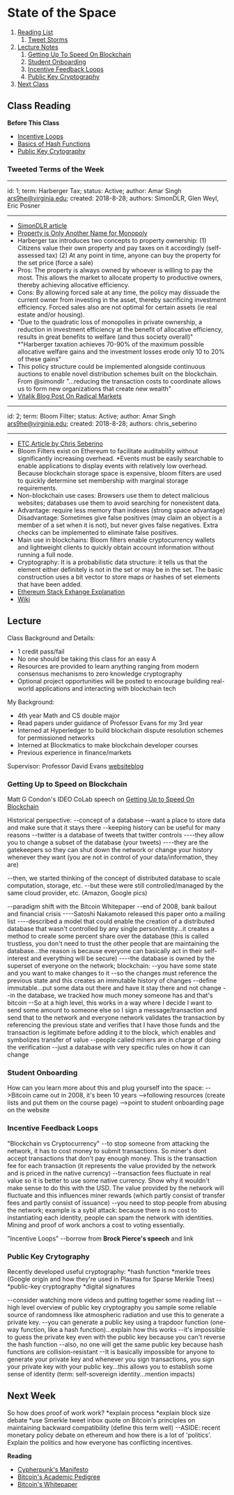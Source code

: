 # State of the Space

1. [Reading List](#reading)
    1. [Tweet Storms](#tweets)
2. [Lecture Notes](#lecture)
    1. [Getting Up To Speed On Blockchain](#intro)
    2. [Student Onboarding](#onboarding)
    3. [Incentive Feedback Loops](#incentives)
    4. [Public Key Cryptography](#pke)
3. [Next Class](#next)

## Class Reading <a name="reading"></a>

**Before This Class**
* [Incentive Loops](https://medium.com/@Trustless_State/incentive-loops-how-crypto-actually-fixes-stuff-a7aa7aa3ae04)
* [Basics of Hash Functions](https://medium.com/@ConsenSys/blockchain-underpinnings-hashing-7f4746cbd66b)
* [Public Key Crytography](https://security.stackexchange.com/questions/25741/how-can-i-explain-the-concept-of-public-and-private-keys-without-technical-jargo)

### Tweeted Terms of the Week <a name="tweets"></a>

---
id: 1;
term: Harberger Tax;
status: Active;
author: Amar Singh <ars9he@virginia.edu>; 
created: 2018-8-28;
authors: SimonDLR, Glen Weyl, Eric Posner 

---

* [SimonDLR article](https://medium.com/@simondlr/what-is-harberger-tax-where-does-the-blockchain-fit-in-1329046922c6)
* [Property is Only Another Name for Monopoly](https://academic.oup.com/jla/article/9/1/51/3572441)
* Harberger tax introduces two concepts to property ownership: (1) Citizens value their own property and pay taxes on it accordingly (self-assessed tax) (2) At any point in time, anyone can buy the property for the set price (force a sale)
* Pros: The property is always owned by whoever is willing to pay the most. This allows the market to allocate property to productive owners, thereby achieving allocative efficiency.
* Cons: By allowing forced sale at any time, the policy may dissuade the current owner from investing in the asset, thereby sacrificing investment efficiency. Forced sales also are not optimal for certain assets (ie real estate and/or housing).
* "Due to the quadratic loss of monopolies in private ownership, a reduction in investment efficiency at the benefit of allocative efficiency, results in great benefits to welfare (and thus society overall)"
*"Harberger taxation achieves 70-90% of the maximum possible allocative welfare gains and the investment losses erode only 10 to 20% of these gains"
* This policy structure could be implemented alongside continuous auctions to enable novel distribution schemes built on the blockchain. From @simondlr "...reducing the transaction costs to coordinate allows us to form new organizations that create new wealth"
* [Vitalik Blog Post On Radical Markets](https://vitalik.ca/general/2018/04/20/radical_markets.html)

---
id: 2;
term: Bloom Filter;
status: Active;
author: Amar Singh <ars9he@virginia.edu>; 
created: 2018-8-28;
authors: chris_seberino 

---

* [ETC Article by Chris Seberino](https://ethereumclassic.github.io/blog/2017-02-10-bloom-filters/)
* Bloom Filters exist on Ethereum to facilitate auditability without significantly increasing overhead.
*Events must be easily searchable to enable applications to display events with relatively low overhead. Because blockchain storage space is expensive, bloom filters are used to quickly determine set membership with marginal storage requirements.
* Non-blockchain use cases: Browsers use them to detect malicious websites; databases use them to avoid searching for nonexistent data.
* Advantage: require less memory than indexes (strong space advantage)
Disadvantage: Sometimes give false positives (may claim an object is a member of a set when it is not), but never gives false negatives. Extra checks can be implemented to eliminate false positives.
* Main use in blockchains: Bloom filters enable cryptocurrency wallets and lightweight clients to quickly obtain account information without running a full node.
* Cryptography: It is a probabilistic data structure: it tells us that the element either definitely is not in the set or may be in the set. The basic construction uses a bit vector to store maps or hashes of set elements that have been added.
* [Ethereum Stack Exhange Explanation](https://ethereum.stackexchange.com/questions/16117/proving-the-existence-of-logs-to-the-blockchain)
* [Wiki](https://en.wikipedia.org/wiki/Bloom_filter)

## Lecture <a name="lecture"></a>
Class Background and Details: 
* 1 credit pass/fail
* No one should be taking this class for an easy A
* Resources are provided to learn anything ranging from modern consensus mechanisms to zero knowledge cryptography
* Optional project opportunities will be posted to encourage building real-world applications and interacting with blockchain tech

My Background:
* 4th year Math and CS double major
* Read papers under guidance of Professor Evans for my 3rd year
* Interned at Hyperledger to build blockchain dispute resolution schemes for permissioned networks
* Interned at Blockmatics to make blockchain developer courses
* Previous experience in finance/markets

Supervisor: Professor David Evans [website](https://www.cs.virginia.edu/~evans/)[blog](http://www.jeffersonswheel.org)

### Getting Up to Speed on Blockchain <a name="intro"></a>

Matt G Condon's IDEO CoLab speech on [Getting Up to Speed On Blockchain](https://www.youtube.com/watch?v=PvO3J4AKLWo)

Historical perspective:
--concept of a database
--want a place to store data and make sure that it stays there
--keeping history can be useful for many reasons
--twitter is a database of tweets that twitter controls
----they allow you to change a subset of the database (your tweets) 
----they are the gatekeepers so they can shut down the network or change your history whenever they want (you are not in control of your data/information, they are)

--then, we started thinking of the concept of distributed database to scale computation, storage, etc.
--but these were still controlled/managed by the same cloud provider, etc. (Amazon, Google pics)

--paradigm shift with the Bitcoin Whitepaper
--end of 2008, bank bailout and financial crisis
----Satoshi Nakamoto released this paper onto a mailing list
----described a model that could enable the creation of a distributed database that wasn't controlled by 
any single person/entity...it creates a method to create some percent share over the database (this is called trustless, you don't need to trust the other people that are maintaining the database...the reason is because everyone can basically act in their self-interest and everything will be secure)
----the database is owned by the superset of everyone on the network; 
blockchain:
--you have some state and you want to make changes to it
--so the changes must reference the previous state and this creates an immutable history of changes
--define immutable...put some data out there and have it stay there and not change
--in the database, we tracked how much money someone has and that's bitcoin
--So at a high level, this works in a way where I decide I want to send some amount to someone else so I sign a message/transaction and send that to the network and everyone network validates the transaction by referencing the previous state and verifies that I have those funds and the transaction is legitimate before adding it to the block, which enables and symbolizes transfer of value
--people called miners are in charge of doing the verification
--just a database with very specific rules on how it can change

### Student Onboarding <a name="onboarding"></a>

How can you learn more about this and plug yourself into the space:
-->Bitcoin came out in 2008, it's been 10 years
-->following resources (create lists and put them on the course page)
-->point to student onboarding page on the website

### Incentive Feedback Loops <a name="incentives"></a>

"Blockchain vs Cryptocurrency"
--to stop someone from attacking the network, it has to cost money to submit transactions. So miner's dont accept transactions that don't pay enough money. This is the transaction fee for each transaction (it represents the value provided by the network and is priced in the native currency)
--transaction fees fluctuate in real value so it is better to use some native currency. Show why it wouldn't make sense to do this with the USD. The value provided by the network will fluctuate and this influences miner rewards (which partly consist of transfer fees and partly consist of issuance)
--you need to stop people from abusing the network; example is a sybil attack: because there is no cost to instantiating each identity, people can spam the network with identities. Mining and proof of work anchors a cost to voting essentially.

"Incentive Loops"
--borrow from **Brock Pierce's speech** and link

### Public Key Crytography <a name="pke"></a>
Recently developed useful cryptography:
*hash function
*merkle trees (Google origin and how they're used in Plasma for Sparse Merkle Trees)
*public-key cryptography
*digital signatures

--consider watching more videos and putting together some reading list
--high level overview of public key cryptography
you sample some reliable source of randomness like atmospheric radiation and use this to generate a private key. 
--you can generate a public key using a trapdoor function (one-way function, like a hash function)...explain how this works
--it's impossible to guess the private key even with the public key because you can't reverse the hash function
--also, no one will get the same public key because hash functions are collision-resistant
--It is basically impossible for anyone to generate your private key and whenever you sign transactions, you sign your private key with your public key...this allows you to establish some sense of identity (term: self-sovereign identity...mention impacts)

## Next Week <a name="next"></a>
So how does proof of work work?
*explain process
*explain block size debate
*use Smerkle tweet inbox quote on Bitcoin's principles on maintaining backward compatibility (define this term well)
--ASIDE: recent monetary policy debate on ethereum and how there is a lot of 'politics'. Explain the politics and how everyone has conflicting incentives.

**Reading**
* [Cypherpunk's Manifesto](https://www.activism.net/cypherpunk/manifesto.html)
* [Bitcoin's Academic Pedigree](https://queue.acm.org/detail.cfm?id=3136559)
* [Bitcoin's Whitepaper](https://bitcoin.org/bitcoin.pdf)